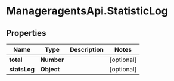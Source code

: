 # ManageragentsApi.StatisticLog

## Properties
Name | Type | Description | Notes
------------ | ------------- | ------------- | -------------
**total** | **Number** |  | [optional] 
**statsLog** | **Object** |  | [optional] 


